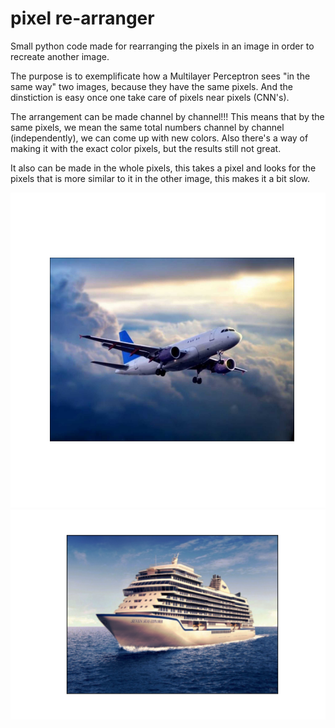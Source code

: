 # pixel re-arranger
Small python code made for rearranging the pixels in an image in order to recreate another image.

The purpose is to exemplificate how a Multilayer Perceptron sees "in the same way" two images, because they have the same pixels. And the dinstiction is easy once one take care of pixels near pixels (CNN's).

The arrangement can be made channel by channel!!!
This means that by the same pixels, we mean the same total numbers channel by channel (independently), we can come up with new colors. Also there's a way of making it with the exact color pixels, but the results still not great.

It also can be made in the whole pixels, this takes a pixel and looks for the pixels that is more similar to it in the other image, this makes it a bit slow.

<img src="avion_tfg.png" alt="drawing" width="700"/> <img src="barco_tfg.png" alt="drawing" width="700"/>


